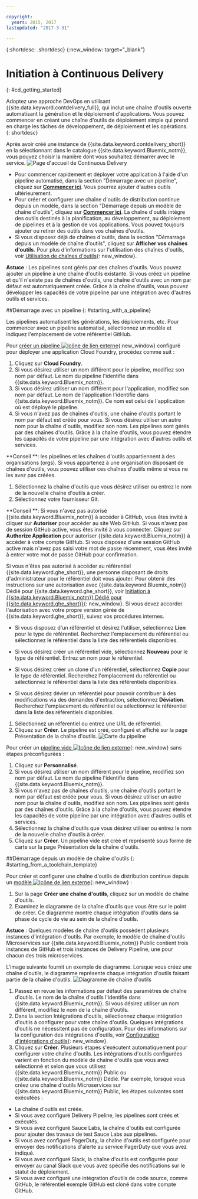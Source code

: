 ```yaml
---

copyright:
  years: 2015, 2017
lastupdated: "2017-3-31"

---
```


{:shortdesc: .shortdesc}
{:new_window: target="_blank"}

# Initiation à Continuous Delivery
{: #cd_getting_started}

Adoptez une approche DevOps en utilisant {{site.data.keyword.contdelivery_full}}, qui inclut une chaîne d'outils ouverte automatisant la génération et le déploiement d'applications. Vous
pouvez commencer en créant une chaîne d'outils de déploiement simple qui prend en charge les tâches de développement, de déploiement et les opérations.
{: shortdesc}

Après avoir créé une instance de {{site.data.keyword.contdelivery_short}} en la sélectionnant dans le catalogue {{site.data.keyword.Bluemix_notm}}, vous pouvez choisir la manière dont vous souhaitez démarrer avec le service.
 ![Page d'accueil de Continuous Delivery](images/cd_landing_page.png)

 * Pour commencer rapidement et déployer votre application à l'aide d'un pipeline automatisé, dans la section
"Démarrage avec un pipeline", cliquez sur **[Commencer ici](#starting_with_a_pipeline)**. Vous pourrez ajouter d'autres outils ultérieurement.
 * Pour créer et configurer une chaîne d'outils de distribution continue depuis un modèle, dans la section "Démarrage depuis un modèle de chaîne d'outils", cliquez sur **[Commencer ici](#starting_from_a_toolchain_template)**. La chaîne d'outils intègre des outils destinés à la planification, au développement, au déploiement de pipelines et à la gestion de vos applications. Vous pouvez toujours ajouter ou retirer des outils dans vos chaînes d'outils.
 * Si vous disposez déjà de chaînes d'outils, dans la section "Démarrage depuis un modèle de chaîne d'outils", cliquez sur **Afficher vos chaînes
d'outils**. Pour plus d'informations sur l'utilisation des chaînes d'outils, voir [Utilisation de chaînes d'outils](/docs/services/ContinuousDelivery/toolchains_using.html){: new_window}.

**Astuce** : Les pipelines sont gérés par des chaînes d'outils. Vous pouvez ajouter un pipeline à une chaîne d'outils existante. Si vous créez un pipeline et qu'il n'existe pas de chaînes d'outils, une chaîne d'outils avec un nom par défaut est automatiquement créée. Grâce à la chaîne d'outils, vous pouvez développer les capacités de votre pipeline par une intégration avec d'autres outils et services. 

##Démarrage avec un pipeline
{: #starting_with_a_pipeline}

Les pipelines automatisent les générations, les déploiements, etc. Pour commencer avec un pipeline automatisé, sélectionnez un modèle et indiquez l'emplacement de votre référentiel GitHub. 

Pour [créer un pipeline ![Icône de lien externe](../../icons/launch-glyph.svg "External link icon")](https://console.ng.bluemix.net/devops/pipelines/dashboard/create){:new_window} configuré pour déployer une application Cloud Foundry, procédez comme suit : 

1. Cliquez sur **Cloud Foundry**.
1. Si vous désirez utiliser un nom différent pour le pipeline, modifiez son nom par défaut. Le nom du pipeline l'identifie dans {{site.data.keyword.Bluemix_notm}}.
1. Si vous désirez utiliser un nom différent pour l'application, modifiez son nom par défaut. Le nom de l'application l'identifie dans {{site.data.keyword.Bluemix_notm}}. Ce nom est celui de l'application où est déployé le pipeline.
1. Si vous n'avez pas de chaînes d'outils, une chaîne d'outils portant le nom par défaut est créée pour vous. Si vous désirez utiliser un autre nom pour la chaîne d'outils, modifiez son nom. Les pipelines sont gérés par des chaînes d'outils. Grâce à la chaîne d'outils, vous pouvez étendre les capacités de votre pipeline par une intégration avec d'autres outils et services.

 **Conseil **: les pipelines et les chaînes d'outils appartiennent à des organisations (orgs). Si vous appartenez à une organisation disposant de chaînes d'outils, vous pouvez utiliser ces chaînes d'outils même si vous ne les avez pas créées.

1. Sélectionnez la chaîne d'outils que vous désirez utiliser ou entrez le nom de la nouvelle chaîne d'outils à créer.
1. Sélectionnez votre fournisseur Git.

 **Conseil **: Si vous n'avez pas autorisé {{site.data.keyword.Bluemix_notm}} à accéder à GitHub, vous êtes invité à cliquer sur **Autoriser** pour accéder au site Web GitHub. Si vous n'avez pas de session GitHub active, vous êtes invité à vous connecter. Cliquez sur **Authorize Application** pour autoriser {{site.data.keyword.Bluemix_notm}} à accéder à votre compte GitHub. Si vous disposez d'une session GitHub active mais n'avez pas saisi votre mot de passe récemment, vous êtes invité à entrer votre mot de passe GitHub pour confirmation.

 Si vous n'êtes pas autorisé à accéder au référentiel {{site.data.keyword.ghe_short}}, une personne disposant de droits d'administrateur pour le référentiel doit vous ajouter. Pour obtenir des instructions sur une autorisation avec {{site.data.keyword.Bluemix_notm}} Dédié pour {{site.data.keyword.ghe_short}}, voir [Initiation à {{site.data.keyword.Bluemix_notm}} Dédié pour {{site.data.keyword.ghe_short}}](/docs/services/ghededicated/index.html){: new_window}. Si vous devez accorder l'autorisation avec votre propre version gérée de {{site.data.keyword.ghe_short}}, suivez vos procédures internes. 

   * Si vous disposez d'un référentiel et désirez l'utiliser, sélectionnez **Lien** pour le type de référentiel. Recherchez l'emplacement du référentiel ou sélectionnez le référentiel dans la liste des référentiels disponibles.

   * Si vous désirez créer un référentiel vide, sélectionnez **Nouveau** pour le type de référentiel. Entrez un nom pour le référentiel.

   * Si vous désirez créer un clone d'un référentiel, sélectionnez **Copie** pour le type de référentiel. Recherchez l'emplacement du référentiel ou sélectionnez le référentiel dans la liste des référentiels disponibles.

   * Si vous désirez dévier un référentiel pour pouvoir contribuer à des modifications via des demandes d'extraction, sélectionnez **Déviation**. Recherchez l'emplacement du référentiel ou sélectionnez le référentiel dans la liste des référentiels disponibles.

1. Sélectionnez un référentiel ou entrez une URL de référentiel.
1. Cliquez sur **Créer**. Le pipeline est créé, configuré et affiché sur la page Présentation de la chaîne d'outils.
 ![Carte du pipeline](images/cd_pipeline.png)

Pour créer un [pipeline vide ![Icône de lien externe](../../icons/launch-glyph.svg "External link icon")](https://console.ng.bluemix.net/devops/pipelines/dashboard/create){: new_window} sans étapes préconfigurées :

1. Cliquez sur **Personnalisé**.
1. Si vous désirez utiliser un nom différent pour le pipeline, modifiez son nom par défaut. Le nom du pipeline l'identifie dans {{site.data.keyword.Bluemix_notm}}.
1. Si vous n'avez pas de chaînes d'outils, une chaîne d'outils portant le nom par défaut est créée pour vous. Si vous désirez utiliser un autre nom pour la chaîne d'outils, modifiez son nom. Les pipelines sont gérés par des chaînes d'outils. Grâce à la chaîne d'outils, vous pouvez étendre les capacités de votre pipeline par une intégration avec d'autres outils et services.
1. Sélectionnez la chaîne d'outils que vous désirez utiliser ou entrez le nom de la nouvelle chaîne d'outils à créer.
1. Cliquez sur **Créer**. Un pipeline vide est créé et représenté sous forme de carte sur la page Présentation de la chaîne d'outils.

##Démarrage depuis un modèle de chaîne d'outils
{: #starting_from_a_toolchain_template}

Pour créer et configurer une chaîne d'outils de distribution continue depuis un [modèle ![Icône de lien externe](../../icons/launch-glyph.svg "External link icon")](https://console.ng.bluemix.net/devops/create){: new_window} :

1. Sur la page **Créer une chaîne d'outils**, cliquez sur un modèle de chaîne d'outils.  
1. Examinez le diagramme de la chaîne d'outils que vous être sur le point de créer. Ce diagramme montre chaque intégration d'outils dans sa phase de cycle de vie au sein de la chaîne d'outils.

 **Astuce** : Quelques modèles de chaîne d'outils possèdent plusieurs instances d'intégration d'outils. Par exemple, le modèle de chaîne d'outils Microservices sur {{site.data.keyword.Bluemix_notm}} Public contient trois instances de GitHub et trois instances de Delivery Pipeline, une pour chacun des trois microservices.

 L'image suivante fournit un exemple de diagramme. Lorsque vous créez une chaîne d'outils, le diagramme représente chaque intégration d'outils faisant partie de la chaîne d'outils.
 ![Diagramme de chaîne d'outils](images/toolchain_diagram.png)
1. Passez en revue les informations par défaut des paramètres de chaîne d'outils. Le nom de la chaîne d'outils l'identifie dans {{site.data.keyword.Bluemix_notm}}. Si vous désirez utiliser un nom différent, modifiez le nom de la chaîne d'outils.
1. Dans la section Intégrations d'outils, sélectionnez chaque intégration d'outils à configurer pour votre chaîne d'outils. Quelques intégrations d'outils ne nécessitent pas de configuration. Pour des informations sur la configuration des intégrations d'outils, voir [Configuration d'intégrations d'outils](/docs/services/ContinuousDelivery/toolchains_integrations.html){: new_window}.
1. Cliquez sur **Créer**. Plusieurs étapes s'exécutent automatiquement pour configurer votre chaîne d'outils. Les intégrations d'outils configurées varient en fonction du modèle de chaîne d'outils que vous avez sélectionné et selon que vous utilisez {{site.data.keyword.Bluemix_notm}} Public ou {{site.data.keyword.Bluemix_notm}} Dédié. Par exemple, lorsque vous créez une chaîne d'outils Microservices sur {{site.data.keyword.Bluemix_notm}} Public, les étapes suivantes sont exécutées : 

 * La chaîne d'outils est créée.
 * Si vous avez configuré Delivery Pipeline, les pipelines sont créés et exécutés. 
 * Si vous avez configuré Sauce Labs, la chaîne d'outils est configurée pour ajouter des travaux de test Sauce Labs aux pipelines.
 * Si vous avez configuré PagerDuty, la chaîne d'outils est configurée pour envoyer des notifications d'alerte au service PagerDuty que vous avez indiqué.
 * Si vous avez configuré Slack, la chaîne d'outils est configurée pour envoyer au canal Slack que vous avez spécifié des notifications sur le statut de déploiement.
 * Si vous avez configuré une intégration d'outils de code source, comme GitHub, le référentiel exemple GitHub est cloné dans votre compte GitHub.
